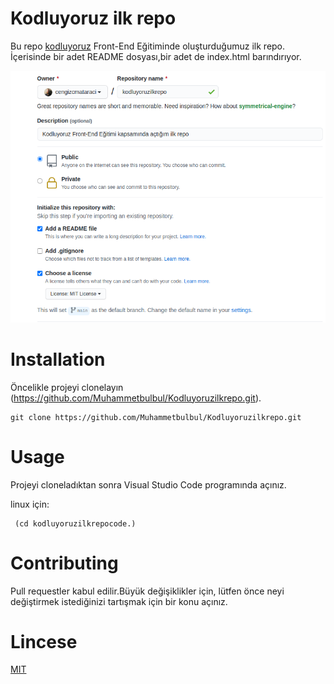 # Kodluyoruz ilk repo
Bu repo [kodluyoruz](https://kodluyoruz.org/) Front-End Eğitiminde oluşturduğumuz ilk repo. İçerisinde bir adet README dosyası,bir adet de index.html barındırıyor.

![Image](https://raw.githubusercontent.com/Kodluyoruz/taskforce/main/git/odev1/figures/github.png)

# Installation
Öncelikle projeyi clonelayın (https://github.com/Muhammetbulbul/Kodluyoruzilkrepo.git).  
```
git clone https://github.com/Muhammetbulbul/Kodluyoruzilkrepo.git
```


# Usage
Projeyi cloneladıktan sonra Visual Studio Code programında açınız.


linux için:

```
 (cd kodluyoruzilkrepocode.) 
```

# Contributing 
Pull requestler kabul edilir.Büyük değişiklikler için, lütfen önce neyi değiştirmek istediğinizi tartışmak için bir konu açınız.

# Lincese
[MIT](https://choosealicense.com/licenses/mit/)